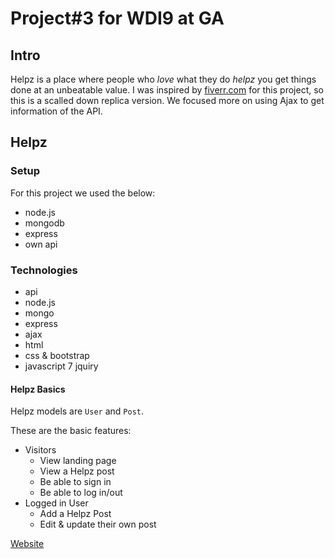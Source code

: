 # Project#3 for WDI9 at GA

## Intro
Helpz is a place where people who *love* what they do *helpz* you get things done at an unbeatable value. I was inspired by [fiverr.com](https://www.fiverr.com/) for this project, so this is a scalled down replica version. We focused more on using Ajax to get information of the API.

## Helpz

### Setup
For this project we used the below:
  - node.js
  - mongodb
  - express
  - own api

### Technologies
- api
- node.js
- mongo
- express
- ajax
- html
- css & bootstrap
- javascript 7 jquiry

#### Helpz Basics
Helpz models are `User` and `Post`.

These are the basic features:

- Visitors
  - View landing page
  - View a Helpz post
  - Be able to sign in
  - Be able to log in/out
- Logged in User
  - Add a Helpz Post
  - Edit & update their own post

[Website](https://super-helpz.herokuapp.com/)